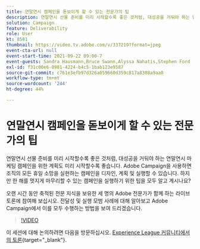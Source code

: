 ```yaml
---
title: 연말연시 캠페인을 돋보이게 할 수 있는 전문가의 팁
description: 연말연시 선물 준비를 미리 시작할수록 좋은 것처럼, 대성공을 거둬야 하는 연말연시 마케팅 캠페인을 위한 계획도 미리 시작할수록 좋습니다. Adobe Campaign을 사용하면 조직의 모든 휴일 소망을 실현하는 캠페인을 디자인, 계획 및 실행할 수 있습니다. 하지만 한 해를 멋지게 마무리할 수 있는 캠페인을 실행하기 위한 팁을 모두 알고 계시나요? 오랜 시간 동안 축적된 전문 지식을 보유한 세 명의 Adobe 전문가가 함께 하는 라이브 토론에 참여해 보십시오. 전달성 및 실행 모범 사례에 대해 알아보고 Adobe Campaign에서 이를 모두 수행하는 방법을 보여 드리겠습니다.
solution: Campaign
feature: Deliverability
role: User
kt: 8581
thumbnail: https://video.tv.adobe.com/v/337219?format=jpeg
event-cta-url: null
event-start-time: 2021-09-22 09:00-7
event-guests: Sandra Hausmann,Bruce Swann,Alyssa Nahatis,Stephen Ford
exl-id: f31c00e6-0981-4224-b4c5-1bab123e9587
source-git-commit: c761e3efb97d326a059660d359c817a8308a9aa0
workflow-type: tm+mt
source-wordcount: '244'
ht-degree: 44%

---
```


# 연말연시 캠페인을 돋보이게 할 수 있는 전문가의 팁

연말연시 선물 준비를 미리 시작할수록 좋은 것처럼, 대성공을 거둬야 하는 연말연시 마케팅 캠페인을 위한 계획도 미리 시작할수록 좋습니다. Adobe Campaign을 사용하면 조직의 모든 휴일 소망을 실현하는 캠페인을 디자인, 계획 및 실행할 수 있습니다. 하지만 한 해를 멋지게 마무리할 수 있는 캠페인을 실행하기 위한 팁을 모두 알고 계시나요?

오랜 시간 동안 축적된 전문 지식을 보유한 세 명의 Adobe 전문가가 함께 하는 라이브 토론에 참여해 보십시오. 전달성 및 실행 모범 사례에 대해 알아보고 Adobe Campaign에서 이를 모두 수행하는 방법을 보여 드리겠습니다.

>[!VIDEO](https://video.tv.adobe.com/v/337219/?quality=12&learn=on)

이 세션에 대해 논의하려면 다음을 방문하십시오. [Experience League 커뮤니티에서의 토론](https://experienceleaguecommunities.adobe.com/t5/adobe-campaign-classic/questions-and-discussion-for-experience-league-live-ep-3-expert/td-p/425205){target="_blank"}.
